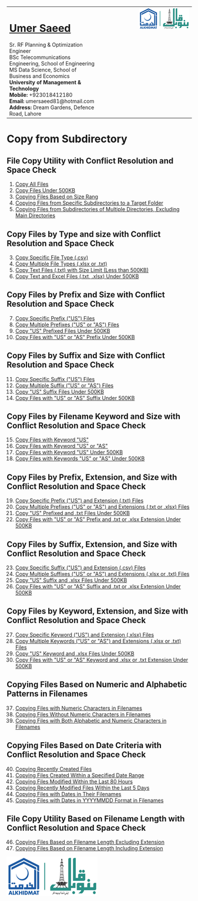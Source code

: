 <table style="border-collapse: collapse;">
  <tr>
    <td style="vertical-align: top;">
      <h1><a href="https://www.linkedin.com/in/engumersaeed/">Umer Saeed</a></h1>
      Sr. RF Planning & Optimization Engineer<br>
      BSc Telecommunications Engineering, School of Engineering<br>
      MS Data Science, School of Business and Economics<br>
      <strong>University of Management & Technology</strong><br>
      <strong>Mobile:</strong> +923018412180<br>
      <strong>Email:</strong> umersaeed81@hotmail.com<br>
      <strong>Address:</strong> Dream Gardens, Defence Road, Lahore<br>
    </td>
    <td style="vertical-align: top; padding-left: 100px;">
      <img src="https://github.com/Umersaeed81/File_Management_Operations/blob/main/log/banoqabil.png?raw=true" alt="Bano Qabil Logo" width="500"/>
    </td>
  </tr>
</table>

# Copy from Subdirectory

## File Copy Utility with Conflict Resolution and Space Check

1. [Copy All Files](https://github.com/Umersaeed81/File_Management_Operations/blob/main/log/File_Copy_Operation/copy2/Copy_only_from_sub_dir/Example_01.md)
2. [Copy Files Under 500KB](https://github.com/Umersaeed81/File_Management_Operations/blob/main/log/File_Copy_Operation/copy2/Copy_only_from_sub_dir/Example_02.md)
3. [Copying Files Based on Size Rang](https://github.com/Umersaeed81/File_Management_Operations/blob/main/log/File_Copy_Operation/copy2/Copy_only_from_sub_dir/Example_42.md)
4. [Copying Files from Specific Subdirectories to a Target Folder](https://github.com/Umersaeed81/File_Management_Operations/blob/main/log/File_Copy_Operation/copy2/Copy_only_from_sub_dir/Example_43.md)
5. [Copying Files from Subdirectories of Multiple Directories, Excluding Main Directories](https://github.com/Umersaeed81/File_Management_Operations/blob/main/log/File_Copy_Operation/copy2/Copy_only_from_sub_dir/Example_44.md)

## Copy Files by Type and size with Conflict Resolution and Space Check

3. [Copy Specific File Type (.csv)](https://github.com/Umersaeed81/File_Management_Operations/blob/main/log/File_Copy_Operation/copy2/Copy_only_from_sub_dir/Example_03.md)
4. [Copy Multiple File Types (.xlsx or .txt)](https://github.com/Umersaeed81/File_Management_Operations/blob/main/log/File_Copy_Operation/copy2/Copy_only_from_sub_dir/Example_04.md)
5. [Copy Text Files (.txt) with Size Limit (Less than 500KB)](https://github.com/Umersaeed81/File_Management_Operations/blob/main/log/File_Copy_Operation/copy2/Copy_only_from_sub_dir/Example_05.md)
6. [Copy Text and Excel Files (.txt, .xlsx) Under 500KB](https://github.com/Umersaeed81/File_Management_Operations/blob/main/log/File_Copy_Operation/copy2/Copy_only_from_sub_dir/Example_06.md)




## Copy Files by Prefix and Size with Conflict Resolution and Space Check

7. [Copy Specific Prefix ("US") Files](https://github.com/Umersaeed81/File_Management_Operations/blob/main/log/File_Copy_Operation/copy2/Copy_only_from_sub_dir/Example_07.md)
8. [Copy Multiple Prefixes ("US" or "AS") Files](https://github.com/Umersaeed81/File_Management_Operations/blob/main/log/File_Copy_Operation/copy2/Copy_only_from_sub_dir/Example_08.md)
9. [Copy "US" Prefixed Files Under 500KB](https://github.com/Umersaeed81/File_Management_Operations/blob/main/log/File_Copy_Operation/copy2/Copy_only_from_sub_dir/Example_09.md)
10. [Copy Files with "US" or "AS" Prefix Under 500KB](https://github.com/Umersaeed81/File_Management_Operations/blob/main/log/File_Copy_Operation/copy2/Copy_only_from_sub_dir/Example_10.md)

## Copy Files by Suffix and Size with Conflict Resolution and Space Check
11. [Copy Specific Suffix ("US") Files](https://github.com/Umersaeed81/File_Management_Operations/blob/main/log/File_Copy_Operation/copy2/Copy_only_from_sub_dir/Example_11.md)
12. [Copy Multiple Suffix ("US" or "AS") Files](https://github.com/Umersaeed81/File_Management_Operations/blob/main/log/File_Copy_Operation/copy2/Copy_only_from_sub_dir/Example_12.md)
13. [Copy "US" Suffix Files Under 500KB](https://github.com/Umersaeed81/File_Management_Operations/blob/main/log/File_Copy_Operation/copy2/Copy_only_from_sub_dir/Example_13.md)
14. [Copy Files with "US" or "AS" Suffix Under 500KB](https://github.com/Umersaeed81/File_Management_Operations/blob/main/log/File_Copy_Operation/copy2/Copy_only_from_sub_dir/Example_14.md)





## Copy Files by Filename Keyword and Size with Conflict Resolution and Space Check
15. [Copy Files with Keyword "US"](https://github.com/Umersaeed81/File_Management_Operations/blob/main/log/File_Copy_Operation/copy2/Copy_only_from_sub_dir/Example_15.md)
16. [Copy Files with Keyword "US" or "AS"](https://github.com/Umersaeed81/File_Management_Operations/blob/main/log/File_Copy_Operation/copy2/Copy_only_from_sub_dir/Example_16.md)
17. [Copy Files with Keyword "US" Under 500KB](https://github.com/Umersaeed81/File_Management_Operations/blob/main/log/File_Copy_Operation/copy2/Copy_only_from_sub_dir/Example_17.md)
18. [Copy Files with Keywords "US" or "AS" Under 500KB](https://github.com/Umersaeed81/File_Management_Operations/blob/main/log/File_Copy_Operation/copy2/Copy_only_from_sub_dir/Example_18.md)





## Copy Files by Prefix, Extension, and Size with Conflict Resolution and Space Check
19. [Copy Specific Prefix ("US") and Extension (.txt) Files](https://github.com/Umersaeed81/File_Management_Operations/blob/main/log/File_Copy_Operation/copy2/Copy_only_from_sub_dir/Example_19.md)
20. [Copy Multiple Prefixes ("US" or "AS") and Extensions (.txt or .xlsx) Files](https://github.com/Umersaeed81/File_Management_Operations/blob/main/log/File_Copy_Operation/copy2/Copy_only_from_sub_dir/Example_20.md)
21. [Copy "US" Prefixed and .txt Files Under 500KB](https://github.com/Umersaeed81/File_Management_Operations/blob/main/log/File_Copy_Operation/copy2/Copy_only_from_sub_dir/Example_21.md)
22. [Copy Files with "US" or "AS" Prefix and .txt or .xlsx Extension Under 500KB](https://github.com/Umersaeed81/File_Management_Operations/blob/main/log/File_Copy_Operation/copy2/Copy_only_from_sub_dir/Example_22.md)



## Copy Files by Suffix, Extension, and Size with Conflict Resolution and Space Check
23. [Copy Specific Suffix ("US") and Extension (.csv) Files](https://github.com/Umersaeed81/File_Management_Operations/blob/main/log/File_Copy_Operation/copy2/Copy_only_from_sub_dir/Example_23.md)
24. [Copy Multiple Suffixes ("US" or "AS") and Extensions (.xlsx or .txt) Files](https://github.com/Umersaeed81/File_Management_Operations/blob/main/log/File_Copy_Operation/copy2/Copy_only_from_sub_dir/Example_24.md)
25. [Copy "US" Suffix and .xlsx Files Under 500KB](https://github.com/Umersaeed81/File_Management_Operations/blob/main/log/File_Copy_Operation/copy2/Copy_only_from_sub_dir/Example_25.md)
26. [Copy Files with "US" or "AS" Suffix and .txt or .xlsx Extension Under 500KB](https://github.com/Umersaeed81/File_Management_Operations/blob/main/log/File_Copy_Operation/copy2/Copy_only_from_sub_dir/Example_26.md)



## Copy Files by Keyword, Extension, and Size with Conflict Resolution and Space Check
27. [Copy Specific Keyword ("US") and Extension (.xlsx) Files](https://github.com/Umersaeed81/File_Management_Operations/blob/main/log/File_Copy_Operation/copy2/Copy_only_from_sub_dir/Example_27.md)
28. [Copy Multiple Keywords ("US" or "AS") and Extensions (.xlsx or .txt) Files](https://github.com/Umersaeed81/File_Management_Operations/blob/main/log/File_Copy_Operation/copy2/Copy_only_from_sub_dir/Example_28.md)
29. [Copy "US" Keyword and .xlsx Files Under 500KB](https://github.com/Umersaeed81/File_Management_Operations/blob/main/log/File_Copy_Operation/copy2/Copy_only_from_sub_dir/Example_29.md)
30. [Copy Files with "US" or "AS" Keyword and .xlsx or .txt Extension Under 500KB](https://github.com/Umersaeed81/File_Management_Operations/blob/main/log/File_Copy_Operation/copy2/Copy_only_from_sub_dir/Example_30.md)

## Copying Files Based on Numeric and Alphabetic Patterns in Filenames
37. [Copying Files with Numeric Characters in Filenames](https://github.com/Umersaeed81/File_Management_Operations/blob/main/log/File_Copy_Operation/copy2/Copy_only_from_sub_dir/Example_31.md)
38. [Copying Files Without Numeric Characters in Filenames](https://github.com/Umersaeed81/File_Management_Operations/blob/main/log/File_Copy_Operation/copy2/Copy_only_from_sub_dir/Example_32.md)
39. [Copying Files with Both Alphabetic and Numeric Characters in Filenames](https://github.com/Umersaeed81/File_Management_Operations/blob/main/log/File_Copy_Operation/copy2/Copy_only_from_sub_dir/Example_33.md)

## Copying Files Based on Date Criteria with Conflict Resolution and Space Check
40. [Copying Recently Created Files](https://github.com/Umersaeed81/File_Management_Operations/blob/main/log/File_Copy_Operation/copy2/Copy_only_from_sub_dir/Example_34.md)
41. [Copying Files Created Within a Specified Date Range](https://github.com/Umersaeed81/File_Management_Operations/blob/main/log/File_Copy_Operation/copy2/Copy_only_from_sub_dir/Example_35.md)
42. [Copying Files Modified Within the Last 80 Hours](https://github.com/Umersaeed81/File_Management_Operations/blob/main/log/File_Copy_Operation/copy2/Copy_only_from_sub_dir/Example_36.md)
43. [Copying Recently Modified Files Within the Last 5 Days](https://github.com/Umersaeed81/File_Management_Operations/blob/main/log/File_Copy_Operation/copy2/Copy_only_from_sub_dir/Example_37.md)
44. [Copying Files with Dates in Their Filenames](https://github.com/Umersaeed81/File_Management_Operations/blob/main/log/File_Copy_Operation/copy2/Copy_only_from_sub_dir/Example_38.md)
45. [Copying Files with Dates in YYYYMMDD Format in Filenames](https://github.com/Umersaeed81/File_Management_Operations/blob/main/log/File_Copy_Operation/copy2/Copy_only_from_sub_dir/Example_39.md)

## File Copy Utility Based on Filename Length with Conflict Resolution and Space Check
46. [Copying Files Based on Filename Length Excluding Extension](https://github.com/Umersaeed81/File_Management_Operations/blob/main/log/File_Copy_Operation/copy2/Copy_only_from_sub_dir/Example_40.md)
47. [Copying Files Based on Filename Length Including Extension](https://github.com/Umersaeed81/File_Management_Operations/blob/main/log/File_Copy_Operation/copy2/Copy_only_from_sub_dir/Example_41.md)


![](https://github.com/Umersaeed81/File_Management_Operations/blob/main/log/banoqabil.png?raw=true)
